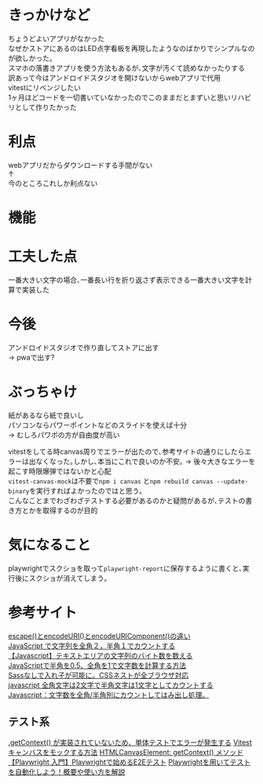 # きっかけなど
ちょうどよいアプリがなかった  
なぜかストアにあるのはLED点字看板を再現したようなのばかりでシンプルなのが欲しかった｡  
スマホの落書きアプリを使う方法もあるが､文字が汚くて読めなかったりする  
訳あって今はアンドロイドスタジオを開けないからwebアプリで代用  
vitestにリベンジしたい  
1ヶ月ほどコードを一切書いていなかったのでこのままだとまずいと思いリハビリとして作りたかった


# 利点
webアプリだからダウンロードする手間がない  
↑  
今のところこれしか利点ない  

# 機能

# 工夫した点
一番大きい文字の場合､一番長い行を折り返さず表示できる一番大きい文字を計算で実装した

# 今後
アンドロイドスタジオで作り直してストアに出す  
-> pwaで出す?

# ぶっちゃけ
紙があるなら紙で良いし  
パソコンならパワーポイントなどのスライドを使えば十分  
-> むしろパワポの方が自由度が高い  

vitestをしてる時canvas周りでエラーが出たので､参考サイトの通りにしたらエラーは出なくなった｡しかし､本当にこれで良いのか不安｡ -> 後々大きなエラーを起こす時限爆弾ではないかと心配  
`vitest-canvas-mock`は不要で`npm i canvas` と`npm rebuild canvas --update-binary`を実行すればよかったのではと思う｡  
こんなことまでわざわざテストする必要があるのかと疑問があるが､テストの書き方とかを取得するのが目的  

# 気になること
playwrightでスクショを取って`playwright-report`に保存するように書くと､実行後にスクショが消えてしまう｡  

# 参考サイト
[escape()とencodeURI()とencodeURIComponent()の違い](http://site.m-bsys.com/code/javascripr-encodeuri)  
[JavaScript で文字列を全角２，半角１でカウントする](https://mistymagich.wordpress.com/2022/02/18/javascript-%E3%81%A7%E6%96%87%E5%AD%97%E5%88%97%E3%82%92%E5%85%A8%E8%A7%92%EF%BC%92%EF%BC%8C%E5%8D%8A%E8%A7%92%EF%BC%91%E3%81%A7%E3%82%AB%E3%82%A6%E3%83%B3%E3%83%88%E3%81%99%E3%82%8B/)  
[【Javascript】テキストエリアの文字列のバイト数を数える](https://www.softel.co.jp/blogs/tech/archives/3318)  
[JavaScriptで半角を0.5、全角を1で文字数を計算する方法](https://zenn.dev/koojy/articles/javascript-2byte-length)  
[Sassなしで入れ子が可能に。CSSネストが全ブラウザ対応](https://zenn.dev/moneyforward/articles/css-nesting-without-sass)  
[javascript 全角文字は2文字で半角文字は1文字としてカウントする](https://mebee.info/2020/12/21/post-26346/)
[Javascript：文字数を全角/半角別にカウントしてはみ出し処理。](https://fuuno.net/web02/hankaku/hankaku.html)

## テスト系
[.getContext() が実装されていないため、単体テストでエラーが発生する](https://stackoverflow.com/questions/48828759/unit-test-raises-error-because-of-getcontext-is-not-implemented)
[Vitest キャンバスをモックする方法](https://www.the-koi.com/projects/vitest-how-to-mock-a-canvas/)
[HTMLCanvasElement: getContext() メソッド](https://developer.mozilla.org/en-US/docs/Web/API/HTMLCanvasElement/getContext)
[【Playwright 入門】Playwrightで始めるE2Eテスト](https://tech-blog.rakus.co.jp/entry/20230509/playwright)
[Playwrightを用いてテストを自動化しよう！概要や使い方を解説](https://udemy.benesse.co.jp/development/playwright.html)
